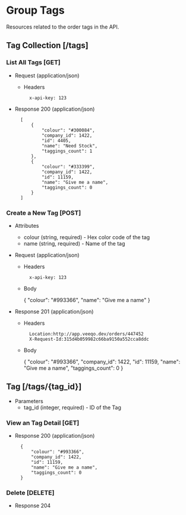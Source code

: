 # Group Tags

Resources related to the order tags in the API.

## Tag Collection [/tags]

### List All Tags [GET]

+ Request (application/json)

    + Headers

            x-api-key: 123

+ Response 200 (application/json)

        [
            {
                "colour": "#300084",
                "company_id": 1422,
                "id": 4405,
                "name": "Need Stock",
                "taggings_count": 1
            },
            {
                "colour": "#333399",
                "company_id": 1422,
                "id": 11159,
                "name": "Give me a name",
                "taggings_count": 0
            }
        ]


### Create a New Tag [POST]

+ Attributes
    + colour (string, required) - Hex color code of the tag
    + name (string, required) - Name of the tag

+ Request (application/json)

    + Headers

            x-api-key: 123

    + Body

        {
            "colour": "#993366",
            "name": "Give me a name"
        }

+ Response 201 (application/json)

    + Headers

            Location:http://app.veeqo.dev/orders/447452
            X-Request-Id:315d4b059982c66ba9150a552cca8ddc

    + Body

        {
            "colour": "#993366",
            "company_id": 1422,
            "id": 11159,
            "name": "Give me a name",
            "taggings_count": 0
        }

## Tag [/tags/{tag_id}]

+ Parameters
    + tag_id (integer, required) - ID of the Tag

### View an Tag Detail [GET]

+ Response 200 (application/json)

        {
            "colour": "#993366",
            "company_id": 1422,
            "id": 11159,
            "name": "Give me a name",
            "taggings_count": 0
        }

### Delete [DELETE]

+ Response 204

